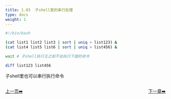 ```yaml
---
title: 1.03  子shell里的串行处理   
type: docs
weight: 1
---
```


```bash
#!/bin/bash

(cat list1 list2 list3 | sort | uniq > list123) &
(cat list4 list5 list6 | sort | uniq > list456) &

wait # 子shell执行王之前不会执行下面的命令   

diff list123 list456
```   
子shell里也可以串行执行命令      


<div style="display: flex;justify-content: space-between;align-items: center;">
<p><a href="https://books.linuxwt.com/linuxwtabs/ChapterFour/Subshel2">上一页➡️</a></p>
<p><a href="https://books.linuxwt.com/linuxwtabs/ChapterThree">下一章➡️</a></p>
</div>